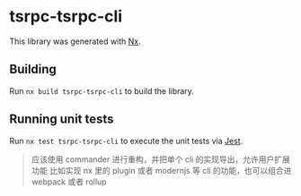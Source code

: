 # tsrpc-tsrpc-cli

This library was generated with [Nx](https://nx.dev).

## Building

Run `nx build tsrpc-tsrpc-cli` to build the library.

## Running unit tests

Run `nx test tsrpc-tsrpc-cli` to execute the unit tests via [Jest](https://jestjs.io).

> 应该使用 commander 进行重构，并把单个 cli 的实现导出，允许用户扩展功能
> 比如实现 nx 里的 plugin 或者 modernjs 等 cli 的功能，也可以组合进 webpack 或者 rollup
